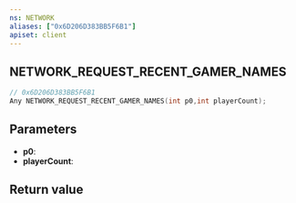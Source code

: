 ```yaml
---
ns: NETWORK
aliases: ["0x6D206D383BB5F6B1"]
apiset: client
---
```

## NETWORK_REQUEST_RECENT_GAMER_NAMES

```c
// 0x6D206D383BB5F6B1
Any NETWORK_REQUEST_RECENT_GAMER_NAMES(int p0,int playerCount);
```


## Parameters
* **p0**:
* **playerCount**:

## Return value